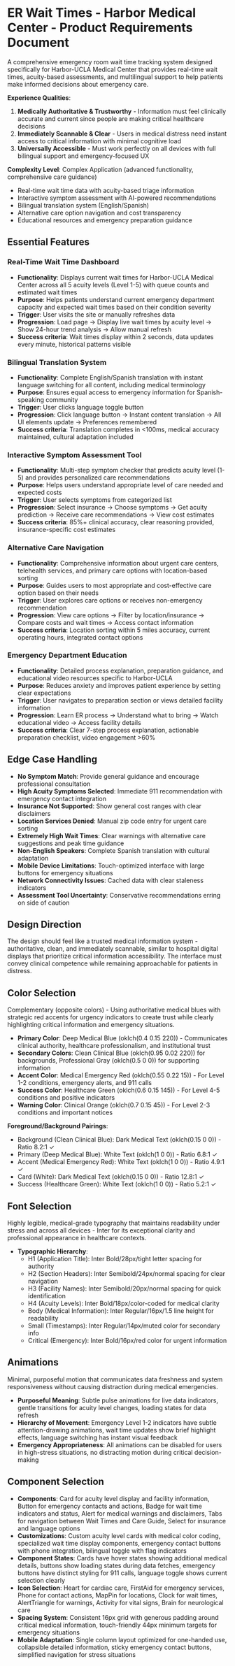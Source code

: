 # ER Wait Times - Harbor Medical Center - Product Requirements Document

A comprehensive emergency room wait time tracking system designed specifically for Harbor-UCLA Medical Center that provides real-time wait times, acuity-based assessments, and multilingual support to help patients make informed decisions about emergency care.

**Experience Qualities**:
1. **Medically Authoritative & Trustworthy** - Information must feel clinically accurate and current since people are making critical healthcare decisions
2. **Immediately Scannable & Clear** - Users in medical distress need instant access to critical information with minimal cognitive load
3. **Universally Accessible** - Must work perfectly on all devices with full bilingual support and emergency-focused UX

**Complexity Level**: Complex Application (advanced functionality, comprehensive care guidance)
- Real-time wait time data with acuity-based triage information
- Interactive symptom assessment with AI-powered recommendations
- Bilingual translation system (English/Spanish)
- Alternative care option navigation and cost transparency
- Educational resources and emergency preparation guidance

## Essential Features

### Real-Time Wait Time Dashboard
- **Functionality**: Displays current wait times for Harbor-UCLA Medical Center across all 5 acuity levels (Level 1-5) with queue counts and estimated wait times
- **Purpose**: Helps patients understand current emergency department capacity and expected wait times based on their condition severity
- **Trigger**: User visits the site or manually refreshes data
- **Progression**: Load page → Display live wait times by acuity level → Show 24-hour trend analysis → Allow manual refresh
- **Success criteria**: Wait times display within 2 seconds, data updates every minute, historical patterns visible

### Bilingual Translation System
- **Functionality**: Complete English/Spanish translation with instant language switching for all content, including medical terminology
- **Purpose**: Ensures equal access to emergency information for Spanish-speaking community
- **Trigger**: User clicks language toggle button
- **Progression**: Click language button → Instant content translation → All UI elements update → Preferences remembered
- **Success criteria**: Translation completes in <100ms, medical accuracy maintained, cultural adaptation included

### Interactive Symptom Assessment Tool
- **Functionality**: Multi-step symptom checker that predicts acuity level (1-5) and provides personalized care recommendations
- **Purpose**: Helps users understand appropriate level of care needed and expected costs
- **Trigger**: User selects symptoms from categorized list
- **Progression**: Select insurance → Choose symptoms → Get acuity prediction → Receive care recommendations → View cost estimates
- **Success criteria**: 85%+ clinical accuracy, clear reasoning provided, insurance-specific cost estimates

### Alternative Care Navigation
- **Functionality**: Comprehensive information about urgent care centers, telehealth services, and primary care options with location-based sorting
- **Purpose**: Guides users to most appropriate and cost-effective care option based on their needs
- **Trigger**: User explores care options or receives non-emergency recommendation
- **Progression**: View care options → Filter by location/insurance → Compare costs and wait times → Access contact information
- **Success criteria**: Location sorting within 5 miles accuracy, current operating hours, integrated contact options

### Emergency Department Education
- **Functionality**: Detailed process explanation, preparation guidance, and educational video resources specific to Harbor-UCLA
- **Purpose**: Reduces anxiety and improves patient experience by setting clear expectations
- **Trigger**: User navigates to preparation section or views detailed facility information
- **Progression**: Learn ER process → Understand what to bring → Watch educational video → Access facility details
- **Success criteria**: Clear 7-step process explanation, actionable preparation checklist, video engagement >60%

## Edge Case Handling

- **No Symptom Match**: Provide general guidance and encourage professional consultation
- **High Acuity Symptoms Selected**: Immediate 911 recommendation with emergency contact integration
- **Insurance Not Supported**: Show general cost ranges with clear disclaimers
- **Location Services Denied**: Manual zip code entry for urgent care sorting
- **Extremely High Wait Times**: Clear warnings with alternative care suggestions and peak time guidance
- **Non-English Speakers**: Complete Spanish translation with cultural adaptation
- **Mobile Device Limitations**: Touch-optimized interface with large buttons for emergency situations
- **Network Connectivity Issues**: Cached data with clear staleness indicators
- **Assessment Tool Uncertainty**: Conservative recommendations erring on side of caution

## Design Direction

The design should feel like a trusted medical information system - authoritative, clean, and immediately scannable, similar to hospital digital displays that prioritize critical information accessibility. The interface must convey clinical competence while remaining approachable for patients in distress.

## Color Selection

Complementary (opposite colors) - Using authoritative medical blues with strategic red accents for urgency indicators to create trust while clearly highlighting critical information and emergency situations.

- **Primary Color**: Deep Medical Blue (oklch(0.4 0.15 220)) - Communicates clinical authority, healthcare professionalism, and institutional trust
- **Secondary Colors**: Clean Clinical Blue (oklch(0.95 0.02 220)) for backgrounds, Professional Gray (oklch(0.5 0 0)) for supporting information
- **Accent Color**: Medical Emergency Red (oklch(0.55 0.22 15)) - For Level 1-2 conditions, emergency alerts, and 911 calls
- **Success Color**: Healthcare Green (oklch(0.6 0.15 145)) - For Level 4-5 conditions and positive indicators
- **Warning Color**: Clinical Orange (oklch(0.7 0.15 45)) - For Level 2-3 conditions and important notices

**Foreground/Background Pairings**: 
- Background (Clean Clinical Blue): Dark Medical Text (oklch(0.15 0 0)) - Ratio 8.2:1 ✓
- Primary (Deep Medical Blue): White Text (oklch(1 0 0)) - Ratio 6.8:1 ✓  
- Accent (Medical Emergency Red): White Text (oklch(1 0 0)) - Ratio 4.9:1 ✓
- Card (White): Dark Medical Text (oklch(0.15 0 0)) - Ratio 12.8:1 ✓
- Success (Healthcare Green): White Text (oklch(1 0 0)) - Ratio 5.2:1 ✓

## Font Selection

Highly legible, medical-grade typography that maintains readability under stress and across all devices - Inter for its exceptional clarity and professional appearance in healthcare contexts.

- **Typographic Hierarchy**: 
  - H1 (Application Title): Inter Bold/28px/tight letter spacing for authority
  - H2 (Section Headers): Inter Semibold/24px/normal spacing for clear navigation
  - H3 (Facility Names): Inter Semibold/20px/normal spacing for quick identification
  - H4 (Acuity Levels): Inter Bold/18px/color-coded for medical clarity
  - Body (Medical Information): Inter Regular/16px/1.5 line height for readability
  - Small (Timestamps): Inter Regular/14px/muted color for secondary info
  - Critical (Emergency): Inter Bold/16px/red color for urgent information

## Animations

Minimal, purposeful motion that communicates data freshness and system responsiveness without causing distraction during medical emergencies.

- **Purposeful Meaning**: Subtle pulse animations for live data indicators, gentle transitions for acuity level changes, loading states for data refresh
- **Hierarchy of Movement**: Emergency Level 1-2 indicators have subtle attention-drawing animations, wait time updates show brief highlight effects, language switching has instant visual feedback
- **Emergency Appropriateness**: All animations can be disabled for users in high-stress situations, no distracting motion during critical decision-making

## Component Selection

- **Components**: Card for acuity level display and facility information, Button for emergency contacts and actions, Badge for wait time indicators and status, Alert for medical warnings and disclaimers, Tabs for navigation between Wait Times and Care Guide, Select for insurance and language options
- **Customizations**: Custom acuity level cards with medical color coding, specialized wait time display components, emergency contact buttons with phone integration, bilingual toggle with flag indicators
- **Component States**: Cards have hover states showing additional medical details, buttons show loading states during data fetches, emergency buttons have distinct styling for 911 calls, language toggle shows current selection clearly
- **Icon Selection**: Heart for cardiac care, FirstAid for emergency services, Phone for contact actions, MapPin for locations, Clock for wait times, AlertTriangle for warnings, Activity for vital signs, Brain for neurological care
- **Spacing System**: Consistent 16px grid with generous padding around critical medical information, touch-friendly 44px minimum targets for emergency situations
- **Mobile Adaptation**: Single column layout optimized for one-handed use, collapsible detailed information, sticky emergency contact buttons, simplified navigation for stress situations